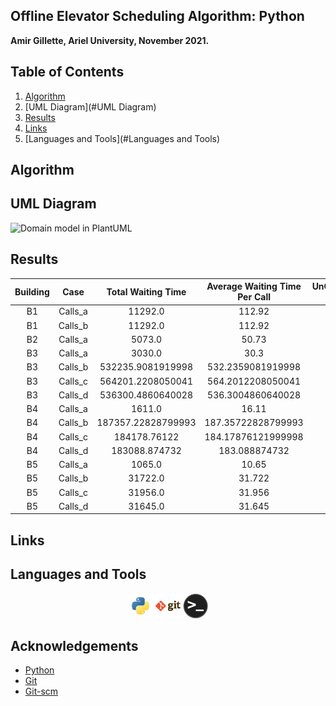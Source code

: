## Offline Elevator Scheduling Algorithm: Python 
**Amir Gillette, Ariel University, November 2021.**  



## <a name="table-of-contents"></a> Table of Contents

1. [Algorithm](#Algorithm)
2. [UML Diagram](#UML Diagram)
3. [Results](#Results)
4. [Links](#Links)
5. [Languages and Tools](#Languages and Tools)

<!-- Algorithm  -->

## Algorithm


<!-- UML Diagram  -->

## UML Diagram 
![Domain model in PlantUML](//www.plantuml.com/plantuml/svg/RLDDJzmm4BtxLmJKG-YoH714gaH1j9TAIFq3bh4dYOi_8iyOQ17_lRRpaINiOJVoUyzlCcyoDqWYKBI6dNovNdtyElXzxVJHoFaqobZ9zf94nLKFT60rqqJnCj5fwcFZn4XIEy875r8Rvj7bFsB2F-Q8NdjgGSBs5Y11A6PJiLr-HqrzE1R7-8NsISCVRTT3waGhRQxxzMTy8Ot62tKHkbNSUa4OZLGhwndSpowheo6edjmC2p81zM90axxOJX7uNvnBLJy9eWxH8YaYctGhlwhD0o6a70uw3oWxI5Ud4_h_BzfDCE8H1lTK0gzC9O21sCHIS2ByyhbNvubPvNYr0enSbpSEh082kpYNQbCdz9tHQpz7BidSrvb73kfxTYKpepcS9fjG7kX8NK958eXZ-Czs5ksehNzNmqlp_e7GyW58HwiJjZxtErCgvFSv1--CjzouEFJcsZn-SZXhifQ1zfY5HdKMOJiNgKB9247R0CgGVvD1899AWno7EL18bBe9S9cuhNvRyC5cc4-BCm4RBHqimIPUf7gpaJ703oeJLUq3YJTfFXHq0QZ-CNizxo0xWDL9Rn4-Q73IGGlTHJAzkCDr2-oKj0Hp6Uhon41sDrtlfGVDRySY9v5VBtjMxRd59ctbXLxSgsPF7zwsMHPc0I9UXj3PQIAnV9A6Ctu5IqvZy0)


## Results

|   Building  | Case | Total Waiting Time | Average Waiting Time Per Call | UnCompleted Calls    | Certificate |
|:--------:|:--------:|:--------:|:--------:| :--------:|:--------:|
| B1 |  Calls_a   |   11292.0   |   112.92  | 0|  -461089751|
| B1|   Calls_b  |   11292.0   |  112.92   | 0| -461089751 |
| B2 |  Calls_a   |   5073.0   |   50.73  | 0|  -104641841|
| B3 |   Calls_a  |  3030.0    | 30.3    | 0|-173724861  |
| B3 |   Calls_b  |   532235.9081919998   | 532.2359081919998    | 129| -1640128032 |
|  B3|   Calls_c  |    564201.2208050041  |  564.2012208050041   | 101|  -2021252277|
| B3 |   Calls_d  |   536300.4860640028   |  536.3004860640028   | 104| -1648271150 |
| B4 |  Calls_a   |  1611.0    |   16.11  | 0| -255656631 |
| B4 |  Calls_b   |   187357.22828799993   |  187.35722828799993   | 6| -705408230 |
| B4 |  Calls_c   |   184178.76122   |   184.17876121999998  |4 | -698989160 |
| B4 |  Calls_d   |  183088.874732    |  183.088874732   |2 | -702344092 |
| B5 |  Calls_a   |   1065.0   |  10.65   | 0| -242807865 |
| B5 |  Calls_b   |   31722.0   |  31.722   |0 | -169319244 |
|  B5|  Calls_c   |    31956.0  |  31.956   |0 | -169319244 |
|  B5|  Calls_d   |  31645.0    |  31.645   | 0| -169319244 |




<!-- Links  -->
## Links


<!-- Languages and Tools -->

## Languages and Tools

  <div align="center">
  
 <code><img height="40"  src="https://raw.githubusercontent.com/github/explore/80688e429a7d4ef2fca1e82350fe8e3517d3494d/topics/python/python.png"></code> 
 <code><img height="40" src="https://raw.githubusercontent.com/github/explore/80688e429a7d4ef2fca1e82350fe8e3517d3494d/topics/git/git.png"></code>
 <code><img height="40" src="https://raw.githubusercontent.com/github/explore/80688e429a7d4ef2fca1e82350fe8e3517d3494d/topics/terminal/terminal.png"></code>
  </div>


<!-- ACKNOWLEDGEMENTS -->
## Acknowledgements
* [Python](https://www.python.org/)
* [Git](https://git-scm.com/)
* [Git-scm](https://git-scm.com/book/en/v2/Getting-Started-Installing-Git)
